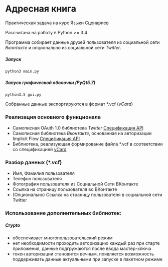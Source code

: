 # Адресная книга
Практическая задача на курс Языки Сценариев

Рассчитана на работу в Python >= 3.4

Программа собирает данные друзей пользователя
из социальной сети *Вконтакте*
и опционально из социальной сети *Twitter*.

##### Запуск
`python3 main.py`

##### Запуск графической оболочки (PyQt5.7)

`python3.5 gui.py`


Собранные данные экспортируются в формат \*.vcf (*vCard*)

### Реализация основного функционала

- Самописная OAuth 1.0 библиотека *Twitter*  [Спецификация API](https://dev.twitter.com/oauth/overview)
- Самописная библиотека *Вконтакте*, основанная на авторизации Implicit Flow  [Спецификация API](https://new.vk.com/dev/auth_mobile)
- Библиотека, реализующая формирование файла \*.vcf в соответствии со спецификацией [vCard](https://tools.ietf.org/html/rfc6350)

### Разбор данных (*.vcf)

- Имя, Фамилия пользователя
- Телефон пользователя
- Фотография пользователя из Социальной Сети ВКонтакте
- Ссылка на страницу пользователя во ВКонтакте
- (Опционально) Ссылка на страницу пользователя в социальной сети Twitter


### Использование дополнительных библиотек:
##### Crypto

- обеспечивает многопользовательский режим
- нет необходимости проходить авторизацию каждый раз при старте приложения, данные подгружаются после ввода мастер-ключа
- токен авторизации становится вечным, появляется возможность поддерживать данные актуальными при запуске в пакетном режиме
